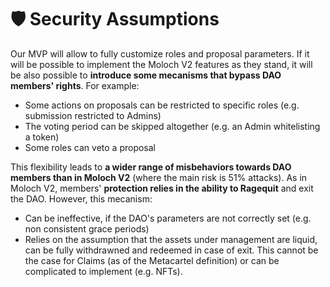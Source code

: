 # 🛡 Security Assumptions

Our MVP will allow to fully customize roles and proposal parameters. If it will be possible to implement the Moloch V2 features as they stand, it will be also possible to **introduce some mecanisms that bypass DAO members' rights**. For example:

* Some actions on proposals can be restricted to specific roles (e.g. submission restricted to Admins)
* The voting period can be skipped altogether (e.g. an Admin whitelisting a token)
* Some roles can veto a proposal

This flexibility leads to **a wider range of misbehaviors towards DAO members than in Moloch V2** (where the main risk is 51% attacks). As in Moloch V2, members' **protection relies in the ability to Ragequit** and exit the DAO. However, this mecanism:

* Can be ineffective, if the DAO's parameters are not correctly set (e.g. non consistent grace periods)
* Relies on the assumption that the assets under management are liquid, can be fully withdrawned and redeemed in case of exit. This cannot be the case for Claims (as of the Metacartel definition) or can be complicated to implement (e.g. NFTs).

